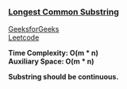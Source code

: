 ### [Longest Common Substring](https://www.youtube.com/watch?v=HrybPYpOvz0&list=PL_z_8CaSLPWekqhdCPmFohncHwz8TY2Go&index=22)   
[GeeksforGeeks](https://www.geeksforgeeks.org/longest-common-substring-dp-29/)   
[Leetcode](https://leetcode.com/problems/maximum-length-of-repeated-subarray/)   

**Time Complexity: O(m * n)    
Auxiliary Space: O(m * n)**   

**Substring should be continuous.**
